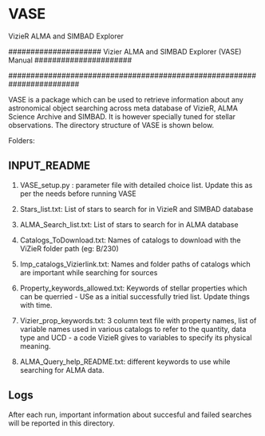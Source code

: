 # VASE
VizieR ALMA and SIMBAD Explorer

##################### Vizier ALMA and SIMBAD Explorer (VASE) Manual ###################### 

########################################################################

VASE is a package which can be used to retrieve information about any astronomical object searching across meta database of VizieR, ALMA Science Archive and SIMBAD. It is however specially tuned for stellar observations. The directory structure of VASE is shown below.

Folders:

INPUT_README
------------
1. VASE_setup.py : parameter file with detailed choice list. Update this as per the needs before running VASE
2. Stars_list.txt: List of stars to search for in VizieR and SIMBAD database
3. ALMA_Search_list.txt: List of stars to search for in ALMA database

4. Catalogs_ToDownload.txt: Names of catalogs to download with the ViZieR folder path (eg: B/230)
5. Imp_catalogs_Vizierlink.txt: Names and folder paths of catalogs which are important while searching for sources
6. Property_keywords_allowed.txt: Keywords of stellar properties which can be querried - USe as a initial successfully tried list. Update things with time.
7. Vizier_prop_keywords.txt: 3 column text file with property names, list of variable names used in various catalogs to refer to the quantity, data type and UCD - a code VizieR gives to variables to specify its physical meaning.
8. ALMA_Query_help_README.txt: different keywords to use while searching for ALMA data.

Logs
----
After each run, important information about succesful and failed searches will be reported in this directory.

